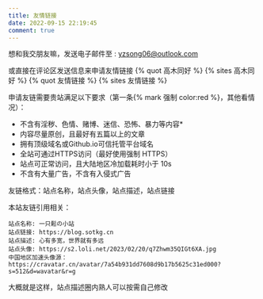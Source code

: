 ```yaml
---
title: 友情链接
date: 2022-09-15 22:19:45
comment: true
---
```

想和我交朋友嘛，发送电子邮件至 : [yzsong06@outlook.com](mailto:yzsong06@outlook.com)  

或直接在评论区发送信息来申请友情链接
{% quot 高木同好 %}
{% sites 高木同好 %}
{% quot 友情链接 %}
{% sites 友情链接 %}

申请友链需要贵站满足以下要求（第一条{% mark 强制 color:red %}，其他看情况）：

* 不含有淫秽、色情、赌博、迷信、恐怖、暴力等内容\*
* 内容尽量原创，且最好有五篇以上的文章
* 拥有顶级域名或Github.io可信托管平台域名
* 全站可通过HTTPS访问（最好使用强制 HTTPS）
* 站点可正常访问，且大陆地区冷加载耗时小于 10s
* 不含有大量广告，不含有入侵式广告

友链格式：站点名称，站点头像，站点描述，站点链接

本站友链引用相关：

```
站点名称: 一只鬆の小站
站点链接: https://blog.sotkg.cn
站点描述: 心有多宽，世界就有多远
站点头像: https://s2.loli.net/2023/02/20/q7Zhwm35QIGt6XA.jpg
中国地区加速头像源：https://cravatar.cn/avatar/7a54b931dd7608d9b17b5625c31ed000?s=512&d=wavatar&r=g
```
大概就是这样，站点描述圈内熟人可以按需自己修改

